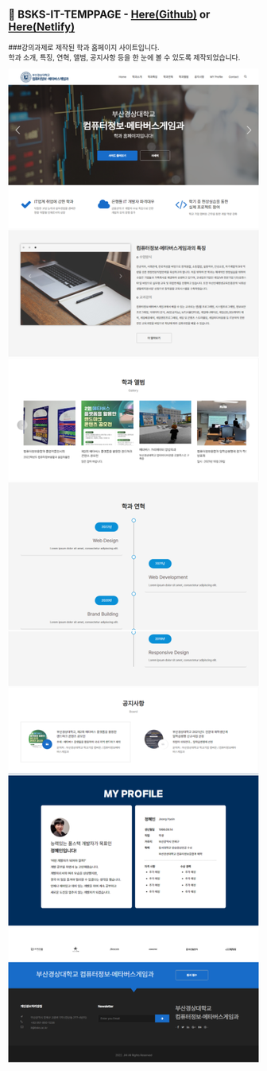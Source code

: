 ## 📝 BSKS-IT-TEMPPAGE - <a href="https://jhi1234.github.io/bsks-it-temppage/">Here(Github)</a> or <a href="https://bsks-it-tempage.netlify.app/">Here(Netlify)</a>
###강의과제로 제작된 학과 홈페이지 사이트입니다.<br>학과 소개, 특징, 연혁, 앨범, 공지사항 등을 한 눈에 볼 수 있도록 제작되었습니다.

[![image](./assets/images/tmp1.png)](https://jhi1234.github.io/bsks-it-temppage/)
[![image](./assets/images/tmp2.png)](https://jhi1234.github.io/bsks-it-temppage/)
[![image](./assets/images/tmp3.png)](https://jhi1234.github.io/bsks-it-temppage/)
[![image](./assets/images/tmp4.png)](https://jhi1234.github.io/bsks-it-temppage/)
[![image](./assets/images/tmp5.png)](https://jhi1234.github.io/bsks-it-temppage/)
[![image](./assets/images/tmp6.png)](https://jhi1234.github.io/bsks-it-temppage/)
[![image](./assets/images/tmp7.png)](https://jhi1234.github.io/bsks-it-temppage/)
[![image](./assets/images/tmp8.png)](https://jhi1234.github.io/bsks-it-temppage/)
